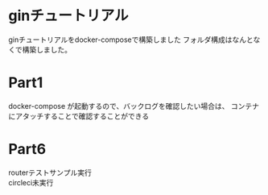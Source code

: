 # ginチュートリアル
ginチュートリアルをdocker-composeで構築しました
フォルダ構成はなんとなくで構築しました。

# Part1
docker-compose が起動するので、バックログを確認したい場合は、
コンテナにアタッチすることで確認することができる

# Part6
routerテストサンプル実行    
circleci未実行